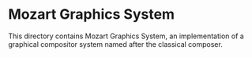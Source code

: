# Mozart Graphics System

This directory contains Mozart Graphics System, an implementation of a
graphical compositor system named after the classical composer.
